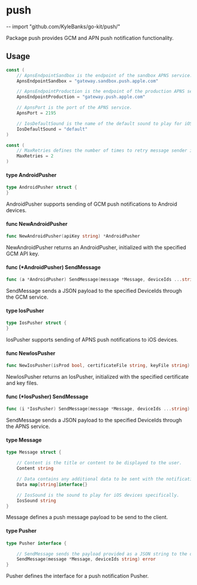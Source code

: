 # push
--
    import "github.com/KyleBanks/go-kit/push/"

Package push provides GCM and APN push notification functionality.

## Usage

```go
const (
	// ApnsEndpointSandbox is the endpoint of the sandbox APNS service.
	ApnsEndpointSandbox = "gateway.sandbox.push.apple.com"

	// ApnsEndpointProduction is the endpoint of the production APNS service.
	ApnsEndpointProduction = "gateway.push.apple.com"

	// ApnsPort is the port of the APNS service.
	ApnsPort = 2195

	// IosDefaultSound is the name of the default sound to play for iOS notifications.
	IosDefaultSound = "default"
)
```

```go
const (
	// MaxRetries defines the number of times to retry message sender if an error occurs.
	MaxRetries = 2
)
```

#### type AndroidPusher

```go
type AndroidPusher struct {
}
```

AndroidPusher supports sending of GCM push notifications to Android devices.

#### func  NewAndroidPusher

```go
func NewAndroidPusher(apiKey string) *AndroidPusher
```
NewAndroidPusher returns an AndroidPusher, initialized with the specified GCM
API key.

#### func (*AndroidPusher) SendMessage

```go
func (a *AndroidPusher) SendMessage(message *Message, deviceIds ...string) error
```
SendMessage sends a JSON payload to the specified DeviceIds through the GCM
service.

#### type IosPusher

```go
type IosPusher struct {
}
```

IosPusher supports sending of APNS push notifications to iOS devices.

#### func  NewIosPusher

```go
func NewIosPusher(isProd bool, certificateFile string, keyFile string) *IosPusher
```
NewIosPusher returns an IosPusher, initialized with the specified certificate
and key files.

#### func (*IosPusher) SendMessage

```go
func (i *IosPusher) SendMessage(message *Message, deviceIds ...string) error
```
SendMessage sends a JSON payload to the specified DeviceIds through the APNS
service.

#### type Message

```go
type Message struct {

	// Content is the title or content to be displayed to the user.
	Content string

	// Data contains any additional data to be sent with the notification.
	Data map[string]interface{}

	// IosSound is the sound to play for iOS devices specifically.
	IosSound string
}
```

Message defines a push message payload to be send to the client.

#### type Pusher

```go
type Pusher interface {

	// SendMessage sends the payload provided as a JSON string to the deviceIds.
	SendMessage(message *Message, deviceIds string) error
}
```

Pusher defines the interface for a push notification Pusher.
